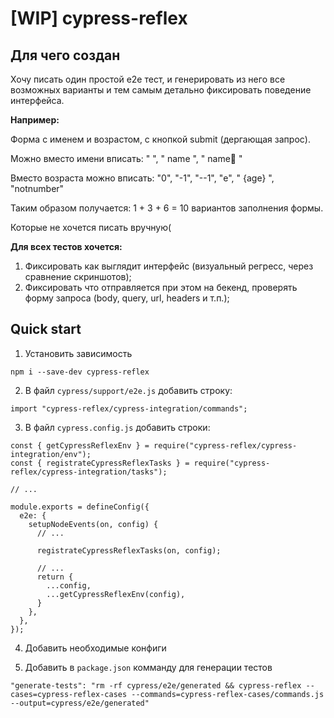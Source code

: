 [WIP] cypress-reflex
=============

Для чего создан
-------
Хочу писать один простой e2e тест, и генерировать из него все возможных варианты и тем самым детально фиксировать поведение интерфейса.

**Например:** 

Форма с именем и возрастом, с кнопкой submit (дергающая запрос).

Можно вместо имени вписать: "  ", " name ", " name🤡 "

Вместо возраста можно вписать: "0", "-1", "--1", "e", " {age} ", "notnumber"

Таким образом получается: 1 + 3 + 6 = 10 вариантов заполнения формы. 

Которые не хочется писать вручную(

**Для всех тестов хочется:**

1. Фиксировать как выглядит интерфейс (визуальный регресс, через сравнение скриншотов);
2. Фиксировать что отправляется при этом на бекенд, проверять форму запроса (body, query, url, headers и т.п.);

Quick start
-------

1. Установить зависимость
```
npm i --save-dev cypress-reflex
```

2. В файл `cypress/support/e2e.js` добавить строку:

```
import "cypress-reflex/cypress-integration/commands";
```

3. В файл `cypress.config.js` добавить строки:
```
const { getCypressReflexEnv } = require("cypress-reflex/cypress-integration/env");
const { registrateCypressReflexTasks } = require("cypress-reflex/cypress-integration/tasks");

// ...

module.exports = defineConfig({
  e2e: {
    setupNodeEvents(on, config) {
      // ...

      registrateCypressReflexTasks(on, config);

      // ...
      return {
        ...config,
        ...getCypressReflexEnv(config),
      }
    },
  },
});
```

4. Добавить необходимые конфиги

5. Добавить в `package.json` комманду для генерации тестов
```
"generate-tests": "rm -rf cypress/e2e/generated && cypress-reflex --cases=cypress-reflex-cases --commands=cypress-reflex-cases/commands.js --output=cypress/e2e/generated"
```
